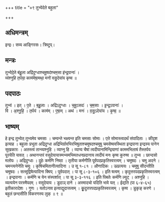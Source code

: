 +++
title = "०९ तुभ्येदेते बहुला"

+++
## अधिमन्त्रम्
इन्द्रः। सव्य आङ्गिरसः। त्रिष्टुप्।

## मन्त्रः
तुभ्येदे॒ते ब॑हु॒ला अद्रि॑दुग्धाश्चमू॒षद॑श्चम॒सा इ॑न्द्र॒पानाः॑ ।  
व्य॑श्नुहि त॒र्पया॒ काम॑मेषा॒मथा॒ मनो॑ वसु॒देया॑य कृष्व ॥

## पदपाठः
तुभ्य॑ । इत् । ए॒ते । ब॒हु॒लाः । अद्रि॑ऽदुग्धाः । च॒मू॒ऽसदः॑ । च॒म॒साः । इ॒न्द्र॒ऽपानाः॑ ।  
वि । अ॒श्नु॒हि॒ । त॒र्पय॑ । काम॑म् । ए॒षा॒म् । अथ॑ । मनः॑ । व॒सु॒ऽदेया॑य । कृ॒ष्व॒ ॥

## भाष्यम्
हे इन्द्र तुभ्येत् तुभ्यमेव चमसाः । चम्यन्ते भक्ष्यन्त इति चमसाः सोमाः । एते सोमास्त्वदर्थं संपादिताः । कीदृश इत्याह । बहुलाः प्रभूता अद्रिदुग्धा अद्रिभिर्ग्रावभिरभिषुताश्चमूषदश्चमूषु चमसेष्ववस्थिता इन्द्रपाना इन्द्रस्य पानेन सुखकारः । अतस्त्वं तान्व्यश्नुहि । व्याप्नु हि । व्याप्य चैषां त्वदीयानामिन्द्रियाणां काममभिलाषं तैस्तर्पय पूरयेति यावत् । अथानन्तरं वसुदेयायास्मभ्यमभिमतधनप्रदानाय त्वदीयं मनः कृष्व कुरुष्व ॥ तुभ्य । छान्दसो मलोपः । अद्रिदुग्धाः । दुहेः कर्मणि निष्ठा । तृतीया कर्मणीति पूर्वपदप्रकृतिस्वरत्वम् । चमूषदः । चमु अदने । चमन्त्यनेनेति चमूः । कृषिचमितानीत्यादिना । उ सू १-८१ । औणादिकः । ऊप्रत्ययः । चमूषु सीदन्तीति चमूषदः । सत्सूद्विषेत्यादिना क्विप् । पूर्वपदात् । पा सू ८-३-१०६ । इति षत्वम् । कृदुत्तरपदप्रकृतिस्वरत्वम् । इन्द्रपानाः । कर्मणि च येन संस्पर्शात् । पा सू ३-३-११६ । इति पिबतेः कर्मणि ल्युट् । अश्नुहि । व्यत्ययेन परस्मैपदम् । वसुदेयाय । डुदाञ् दाने । अस्मादचो यदिति भावे यत् । ईद्यति (पा ६-४-६५) इतीकारादेशः । गुणः । यतोऽनाव इत्याद्युदात्तत्वम् । कुृदुत्तरपदप्रकृतिस्वरत्वम् । कृष्व । डुकृङ् करणे । बहुलं छन्दसीति विकरणस्य लुक् ॥ ९ ॥